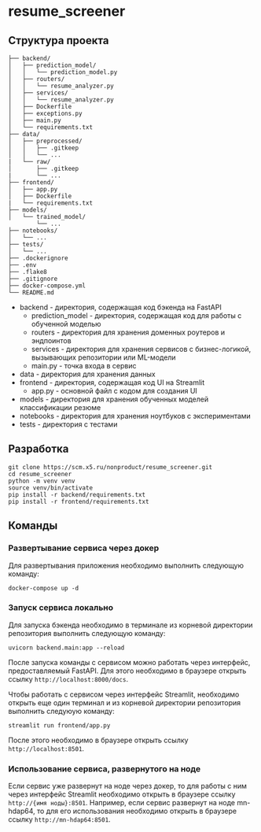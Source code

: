 # resume_screener

## Структура проекта

```plain
├── backend/
│   ├── prediction_model/
│   │   └── prediction_model.py
│   ├── routers/
│   │   └── resume_analyzer.py
│   ├── services/
│   │   └── resume_analyzer.py
│   ├── Dockerfile
│   ├── exceptions.py
│   ├── main.py
│   └── requirements.txt
├── data/
│   ├── preprocessed/
│   │   ├── .gitkeep
│   │   └── ...
|   └── raw/
│       ├── .gitkeep
|       └── ...
├── frontend/
│   ├── app.py
│   ├── Dockerfile
|   └── requirements.txt
├── models/
│   └── trained_model/
        └── ...
├── notebooks/
│   └── ...
├── tests/
│   └── ...
├── .dockerignore
├── .env
├── .flake8
├── .gitignore
├── docker-compose.yml
└── README.md
```

* backend - директория, содержащая код бэкенда на FastAPI
    * prediction_model - директория, содержащая код для работы с обученной моделью
    * routers - директория для хранения доменных роутеров и эндпоинтов
    * services - директория для хранения сервисов с бизнес-логикой, вызывающих репозитории или ML-модели
    * main.py - точка входа в сервис
* data - директория для хранения данных
* frontend - директория, содержащая код UI на Streamlit
    * app.py - основной файл с кодом для создания UI
* models - директория для хранения обученных моделей классификации резюме
* notebooks - директория для хранения ноутбуков с экспериментами
* tests - директория с тестами

## Разработка

```
git clone https://scm.x5.ru/nonproduct/resume_screener.git
cd resume_screener
python -m venv venv
source venv/bin/activate
pip install -r backend/requirements.txt
pip install -r frontend/requirements.txt
```

## Команды

### Развертывание сервиса через докер

Для развертывания приложения необходимо выполнить следующую команду:

```
docker-compose up -d
```

### Запуск сервиса локально

Для запуска бэкенда необходимо в терминале из корневой директории репозитория выполнить следующую команду:

```
uvicorn backend.main:app --reload
```

После запуска команды с сервисом можно работать через интерфейс, предоставляемый FastAPI. Для этого необходимо в браузере открыть ссылку `http://localhost:8000/docs`.

Чтобы работать с сервисом через интерфейс Streamlit, необходимо открыть еще один терминал и из корневой директории репозитория выполнить следуюую команду:

```
streamlit run frontend/app.py
```

После этого необходимо в браузере открыть ссылку `http://localhost:8501`.

### Использование сервиса, развернутого на ноде

Если сервис уже развернут на ноде через докер, то для работы с ним через интерфейс Streamlit необходимо открыть в браузере ссылку `http://{имя ноды}:8501`. Например, если сервис развернут на ноде mn-hdap64, то для его использования необходимо открыть в браузере ссылку `http://mn-hdap64:8501`.